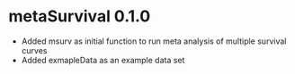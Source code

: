 # metaSurvival 0.1.0

* Added msurv as initial function to run meta analysis of multiple survival curves
* Added exmapleData as an example data set
